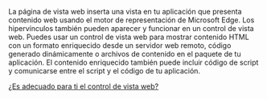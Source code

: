 ﻿La página de vista web inserta una vista en tu aplicación que presenta contenido web usando el motor de representación de Microsoft Edge. Los hipervínculos también pueden aparecer y funcionar en un control de vista web.  Puedes usar un control de vista web para mostrar contenido HTML con un formato enriquecido desde un servidor web remoto, código generado dinámicamente o archivos de contenido en el paquete de tu aplicación. El contenido enriquecido también puede incluir código de script y comunicarse entre el script y el código de tu aplicación.

[¿Es adecuado para ti el control de vista web?](https://docs.microsoft.com/windows/uwp/design/controls-and-patterns/web-view)
